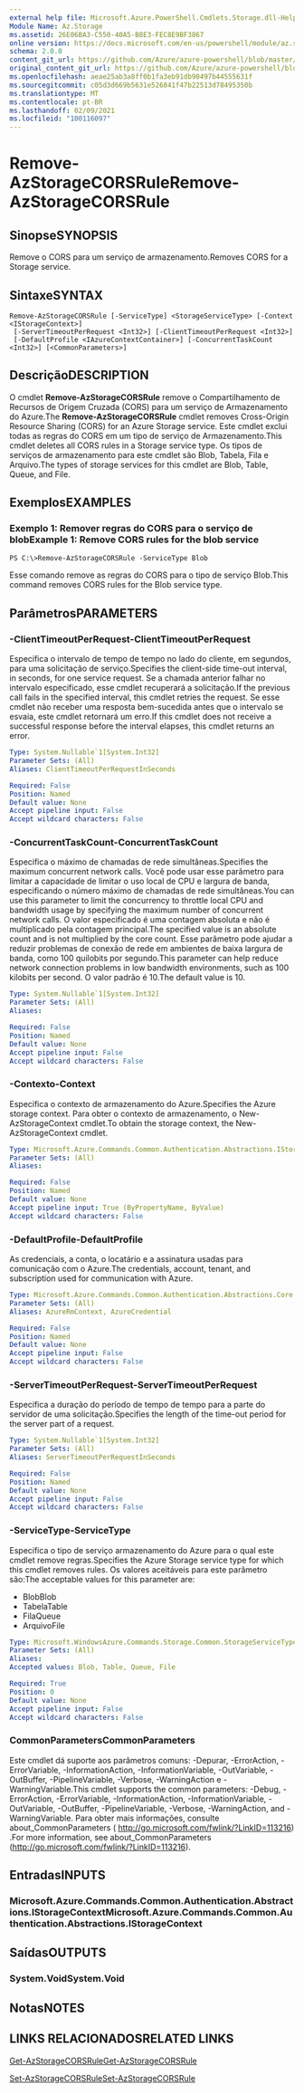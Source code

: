 ```yaml
---
external help file: Microsoft.Azure.PowerShell.Cmdlets.Storage.dll-Help.xml
Module Name: Az.Storage
ms.assetid: 26E06BA3-C550-40A5-B8E3-FEC8E9BF3867
online version: https://docs.microsoft.com/en-us/powershell/module/az.storage/remove-azstoragecorsrule
schema: 2.0.0
content_git_url: https://github.com/Azure/azure-powershell/blob/master/src/Storage/Storage.Management/help/Remove-AzStorageCORSRule.md
original_content_git_url: https://github.com/Azure/azure-powershell/blob/master/src/Storage/Storage.Management/help/Remove-AzStorageCORSRule.md
ms.openlocfilehash: aeae25ab3a8ff0b1fa3eb91db90497b44555631f
ms.sourcegitcommit: c05d3d669b5631e526841f47b22513d78495350b
ms.translationtype: MT
ms.contentlocale: pt-BR
ms.lasthandoff: 02/09/2021
ms.locfileid: "100116097"
---
```

# <span data-ttu-id="853f7-101">Remove-AzStorageCORSRule</span><span class="sxs-lookup"><span data-stu-id="853f7-101">Remove-AzStorageCORSRule</span></span>

## <span data-ttu-id="853f7-102">Sinopse</span><span class="sxs-lookup"><span data-stu-id="853f7-102">SYNOPSIS</span></span>
<span data-ttu-id="853f7-103">Remove o CORS para um serviço de armazenamento.</span><span class="sxs-lookup"><span data-stu-id="853f7-103">Removes CORS for a Storage service.</span></span>

## <span data-ttu-id="853f7-104">Sintaxe</span><span class="sxs-lookup"><span data-stu-id="853f7-104">SYNTAX</span></span>

```
Remove-AzStorageCORSRule [-ServiceType] <StorageServiceType> [-Context <IStorageContext>]
 [-ServerTimeoutPerRequest <Int32>] [-ClientTimeoutPerRequest <Int32>]
 [-DefaultProfile <IAzureContextContainer>] [-ConcurrentTaskCount <Int32>] [<CommonParameters>]
```

## <span data-ttu-id="853f7-105">Descrição</span><span class="sxs-lookup"><span data-stu-id="853f7-105">DESCRIPTION</span></span>
<span data-ttu-id="853f7-106">O cmdlet **Remove-AzStorageCORSRule** remove o Compartilhamento de Recursos de Origem Cruzada (CORS) para um serviço de Armazenamento do Azure.</span><span class="sxs-lookup"><span data-stu-id="853f7-106">The **Remove-AzStorageCORSRule** cmdlet removes Cross-Origin Resource Sharing (CORS) for an Azure Storage service.</span></span>
<span data-ttu-id="853f7-107">Este cmdlet exclui todas as regras do CORS em um tipo de serviço de Armazenamento.</span><span class="sxs-lookup"><span data-stu-id="853f7-107">This cmdlet deletes all CORS rules in a Storage service type.</span></span>
<span data-ttu-id="853f7-108">Os tipos de serviços de armazenamento para este cmdlet são Blob, Tabela, Fila e Arquivo.</span><span class="sxs-lookup"><span data-stu-id="853f7-108">The types of storage services for this cmdlet are Blob, Table, Queue, and File.</span></span>

## <span data-ttu-id="853f7-109">Exemplos</span><span class="sxs-lookup"><span data-stu-id="853f7-109">EXAMPLES</span></span>

### <span data-ttu-id="853f7-110">Exemplo 1: Remover regras do CORS para o serviço de blob</span><span class="sxs-lookup"><span data-stu-id="853f7-110">Example 1: Remove CORS rules for the blob service</span></span>
```
PS C:\>Remove-AzStorageCORSRule -ServiceType Blob
```

<span data-ttu-id="853f7-111">Esse comando remove as regras do CORS para o tipo de serviço Blob.</span><span class="sxs-lookup"><span data-stu-id="853f7-111">This command removes CORS rules for the Blob service type.</span></span>

## <span data-ttu-id="853f7-112">Parâmetros</span><span class="sxs-lookup"><span data-stu-id="853f7-112">PARAMETERS</span></span>

### <span data-ttu-id="853f7-113">-ClientTimeoutPerRequest</span><span class="sxs-lookup"><span data-stu-id="853f7-113">-ClientTimeoutPerRequest</span></span>
<span data-ttu-id="853f7-114">Especifica o intervalo de tempo de tempo no lado do cliente, em segundos, para uma solicitação de serviço.</span><span class="sxs-lookup"><span data-stu-id="853f7-114">Specifies the client-side time-out interval, in seconds, for one service request.</span></span>
<span data-ttu-id="853f7-115">Se a chamada anterior falhar no intervalo especificado, esse cmdlet recuperará a solicitação.</span><span class="sxs-lookup"><span data-stu-id="853f7-115">If the previous call fails in the specified interval, this cmdlet retries the request.</span></span>
<span data-ttu-id="853f7-116">Se esse cmdlet não receber uma resposta bem-sucedida antes que o intervalo se esvaia, este cmdlet retornará um erro.</span><span class="sxs-lookup"><span data-stu-id="853f7-116">If this cmdlet does not receive a successful response before the interval elapses, this cmdlet returns an error.</span></span>

```yaml
Type: System.Nullable`1[System.Int32]
Parameter Sets: (All)
Aliases: ClientTimeoutPerRequestInSeconds

Required: False
Position: Named
Default value: None
Accept pipeline input: False
Accept wildcard characters: False
```

### <span data-ttu-id="853f7-117">-ConcurrentTaskCount</span><span class="sxs-lookup"><span data-stu-id="853f7-117">-ConcurrentTaskCount</span></span>
<span data-ttu-id="853f7-118">Especifica o máximo de chamadas de rede simultâneas.</span><span class="sxs-lookup"><span data-stu-id="853f7-118">Specifies the maximum concurrent network calls.</span></span>
<span data-ttu-id="853f7-119">Você pode usar esse parâmetro para limitar a capacidade de limitar o uso local de CPU e largura de banda, especificando o número máximo de chamadas de rede simultâneas.</span><span class="sxs-lookup"><span data-stu-id="853f7-119">You can use this parameter to limit the concurrency to throttle local CPU and bandwidth usage by specifying the maximum number of concurrent network calls.</span></span>
<span data-ttu-id="853f7-120">O valor especificado é uma contagem absoluta e não é multiplicado pela contagem principal.</span><span class="sxs-lookup"><span data-stu-id="853f7-120">The specified value is an absolute count and is not multiplied by the core count.</span></span>
<span data-ttu-id="853f7-121">Esse parâmetro pode ajudar a reduzir problemas de conexão de rede em ambientes de baixa largura de banda, como 100 quilobits por segundo.</span><span class="sxs-lookup"><span data-stu-id="853f7-121">This parameter can help reduce network connection problems in low bandwidth environments, such as 100 kilobits per second.</span></span>
<span data-ttu-id="853f7-122">O valor padrão é 10.</span><span class="sxs-lookup"><span data-stu-id="853f7-122">The default value is 10.</span></span>

```yaml
Type: System.Nullable`1[System.Int32]
Parameter Sets: (All)
Aliases:

Required: False
Position: Named
Default value: None
Accept pipeline input: False
Accept wildcard characters: False
```

### <span data-ttu-id="853f7-123">-Contexto</span><span class="sxs-lookup"><span data-stu-id="853f7-123">-Context</span></span>
<span data-ttu-id="853f7-124">Especifica o contexto de armazenamento do Azure.</span><span class="sxs-lookup"><span data-stu-id="853f7-124">Specifies the Azure storage context.</span></span>
<span data-ttu-id="853f7-125">Para obter o contexto de armazenamento, o New-AzStorageContext cmdlet.</span><span class="sxs-lookup"><span data-stu-id="853f7-125">To obtain the storage context, the New-AzStorageContext cmdlet.</span></span>

```yaml
Type: Microsoft.Azure.Commands.Common.Authentication.Abstractions.IStorageContext
Parameter Sets: (All)
Aliases:

Required: False
Position: Named
Default value: None
Accept pipeline input: True (ByPropertyName, ByValue)
Accept wildcard characters: False
```

### <span data-ttu-id="853f7-126">-DefaultProfile</span><span class="sxs-lookup"><span data-stu-id="853f7-126">-DefaultProfile</span></span>
<span data-ttu-id="853f7-127">As credenciais, a conta, o locatário e a assinatura usadas para comunicação com o Azure.</span><span class="sxs-lookup"><span data-stu-id="853f7-127">The credentials, account, tenant, and subscription used for communication with Azure.</span></span>

```yaml
Type: Microsoft.Azure.Commands.Common.Authentication.Abstractions.Core.IAzureContextContainer
Parameter Sets: (All)
Aliases: AzureRmContext, AzureCredential

Required: False
Position: Named
Default value: None
Accept pipeline input: False
Accept wildcard characters: False
```

### <span data-ttu-id="853f7-128">-ServerTimeoutPerRequest</span><span class="sxs-lookup"><span data-stu-id="853f7-128">-ServerTimeoutPerRequest</span></span>
<span data-ttu-id="853f7-129">Especifica a duração do período de tempo de tempo para a parte do servidor de uma solicitação.</span><span class="sxs-lookup"><span data-stu-id="853f7-129">Specifies the length of the time-out period for the server part of a request.</span></span>

```yaml
Type: System.Nullable`1[System.Int32]
Parameter Sets: (All)
Aliases: ServerTimeoutPerRequestInSeconds

Required: False
Position: Named
Default value: None
Accept pipeline input: False
Accept wildcard characters: False
```

### <span data-ttu-id="853f7-130">-ServiceType</span><span class="sxs-lookup"><span data-stu-id="853f7-130">-ServiceType</span></span>
<span data-ttu-id="853f7-131">Especifica o tipo de serviço armazenamento do Azure para o qual este cmdlet remove regras.</span><span class="sxs-lookup"><span data-stu-id="853f7-131">Specifies the Azure Storage service type for which this cmdlet removes rules.</span></span>
<span data-ttu-id="853f7-132">Os valores aceitáveis para este parâmetro são:</span><span class="sxs-lookup"><span data-stu-id="853f7-132">The acceptable values for this parameter are:</span></span>
- <span data-ttu-id="853f7-133">Blob</span><span class="sxs-lookup"><span data-stu-id="853f7-133">Blob</span></span> 
- <span data-ttu-id="853f7-134">Tabela</span><span class="sxs-lookup"><span data-stu-id="853f7-134">Table</span></span> 
- <span data-ttu-id="853f7-135">Fila</span><span class="sxs-lookup"><span data-stu-id="853f7-135">Queue</span></span> 
- <span data-ttu-id="853f7-136">Arquivo</span><span class="sxs-lookup"><span data-stu-id="853f7-136">File</span></span>

```yaml
Type: Microsoft.WindowsAzure.Commands.Storage.Common.StorageServiceType
Parameter Sets: (All)
Aliases:
Accepted values: Blob, Table, Queue, File

Required: True
Position: 0
Default value: None
Accept pipeline input: False
Accept wildcard characters: False
```

### <span data-ttu-id="853f7-137">CommonParameters</span><span class="sxs-lookup"><span data-stu-id="853f7-137">CommonParameters</span></span>
<span data-ttu-id="853f7-138">Este cmdlet dá suporte aos parâmetros comuns: -Depurar, -ErrorAction, -ErrorVariable, -InformationAction, -InformationVariable, -OutVariable, -OutBuffer, -PipelineVariable, -Verbose, -WarningAction e -WarningVariable.</span><span class="sxs-lookup"><span data-stu-id="853f7-138">This cmdlet supports the common parameters: -Debug, -ErrorAction, -ErrorVariable, -InformationAction, -InformationVariable, -OutVariable, -OutBuffer, -PipelineVariable, -Verbose, -WarningAction, and -WarningVariable.</span></span> <span data-ttu-id="853f7-139">Para obter mais informações, consulte about_CommonParameters ( http://go.microsoft.com/fwlink/?LinkID=113216) .</span><span class="sxs-lookup"><span data-stu-id="853f7-139">For more information, see about_CommonParameters (http://go.microsoft.com/fwlink/?LinkID=113216).</span></span>

## <span data-ttu-id="853f7-140">Entradas</span><span class="sxs-lookup"><span data-stu-id="853f7-140">INPUTS</span></span>

### <span data-ttu-id="853f7-141">Microsoft.Azure.Commands.Common.Authentication.Abstractions.IStorageContext</span><span class="sxs-lookup"><span data-stu-id="853f7-141">Microsoft.Azure.Commands.Common.Authentication.Abstractions.IStorageContext</span></span>

## <span data-ttu-id="853f7-142">Saídas</span><span class="sxs-lookup"><span data-stu-id="853f7-142">OUTPUTS</span></span>

### <span data-ttu-id="853f7-143">System.Void</span><span class="sxs-lookup"><span data-stu-id="853f7-143">System.Void</span></span>

## <span data-ttu-id="853f7-144">Notas</span><span class="sxs-lookup"><span data-stu-id="853f7-144">NOTES</span></span>

## <span data-ttu-id="853f7-145">LINKS RELACIONADOS</span><span class="sxs-lookup"><span data-stu-id="853f7-145">RELATED LINKS</span></span>

[<span data-ttu-id="853f7-146">Get-AzStorageCORSRule</span><span class="sxs-lookup"><span data-stu-id="853f7-146">Get-AzStorageCORSRule</span></span>](./Get-AzStorageCORSRule.md)

[<span data-ttu-id="853f7-147">Set-AzStorageCORSRule</span><span class="sxs-lookup"><span data-stu-id="853f7-147">Set-AzStorageCORSRule</span></span>](./Set-AzStorageCORSRule.md)


